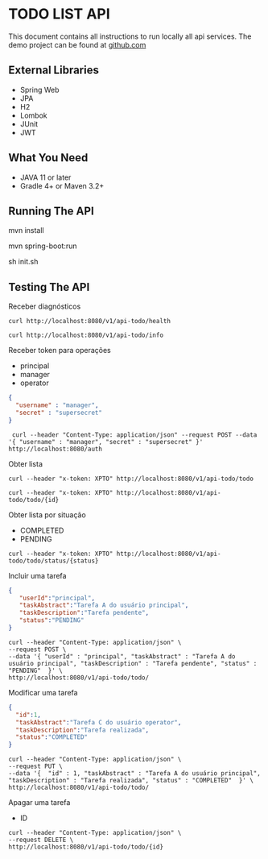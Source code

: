 
# TODO LIST API

This document contains all instructions to run
locally all api services. The demo project can be found at [github.com][github]

## External Libraries

* Spring Web
* JPA
* H2
* Lombok
* JUnit
* JWT

## What You Need

* JAVA 11 or later
* Gradle 4+ or Maven 3.2+

## Running The API
mvn install

mvn spring-boot:run

sh init.sh

## Testing The API

Receber diagnósticos
```shell
curl http://localhost:8080/v1/api-todo/health

curl http://localhost:8080/v1/api-todo/info
```

Receber token para operações

* principal
* manager
* operator

```json
{
  "username" : "manager",
  "secret" : "supersecret"
}
```
```shell
 curl --header "Content-Type: application/json" --request POST --data '{ "username" : "manager", "secret" : "supersecret" }' http://localhost:8080/auth
```


Obter lista
```shell
curl --header "x-token: XPTO" http://localhost:8080/v1/api-todo/todo

curl --header "x-token: XPTO" http://localhost:8080/v1/api-todo/todo/{id}
```

Obter lista por situação
* COMPLETED
* PENDING
```shell
curl --header "x-token: XPTO" http://localhost:8080/v1/api-todo/todo/status/{status}
```

Incluir uma tarefa

```json
{
   "userId":"principal",
   "taskAbstract":"Tarefa A do usuário principal",
   "taskDescription":"Tarefa pendente",
   "status":"PENDING"
}
```
```shell
curl --header "Content-Type: application/json" \
--request POST \
--data '{ "userId" : "principal", "taskAbstract" : "Tarefa A do usuário principal", "taskDescription" : "Tarefa pendente", "status" : "PENDING"  }' \
http://localhost:8080/v1/api-todo/todo/
```

Modificar uma tarefa
```json
{
  "id":1,
  "taskAbstract":"Tarefa C do usuário operator",
  "taskDescription":"Tarefa realizada",
  "status":"COMPLETED"
}
```
```shell
curl --header "Content-Type: application/json" \
--request PUT \
--data '{  "id" : 1, "taskAbstract" : "Tarefa A do usuário principal", "taskDescription" : "Tarefa realizada", "status" : "COMPLETED"  }' \
http://localhost:8080/v1/api-todo/todo/
```

Apagar uma tarefa
* ID
```shell
curl --header "Content-Type: application/json" \
--request DELETE \
http://localhost:8080/v1/api-todo/todo/{id}
```

[github]: https://github.com/ASRElias/ToDo-List